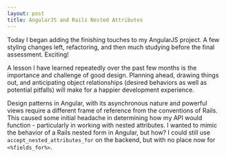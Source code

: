 ```yaml
---
layout: post
title: AngularJS and Rails Nested Attributes
---
```


Today I began adding the finishing touches to my AngularJS project.  A few styling changes left, refactoring, and then much studying before the final assessment.  Exciting!

A lesson I have learned repeatedly over the past few months is the importance and challenge of good design.  Planning ahead, drawing things out, and anticipating object relationships (desired behaviors as well as potential pitfalls) will make for a happier development experience.  

Design patterns in Angular, with its asynchronous nature and powerful views require a different frame of reference from the conventions of Rails.  This caused some initial headache in determining how my API would function - particularly in working with nested attributes.  I wanted to mimic the behavior of a Rails nested form in Angular, but how? I could still use `accept_nested_attributes_for` on the backend, but with no place now for `<%fields_for%>`.